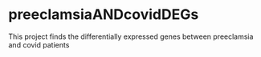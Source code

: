 # preeclamsiaANDcovidDEGs
This project finds the differentially expressed genes between preeclamsia and covid patients
